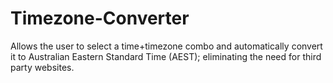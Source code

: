# Timezone-Converter
 Allows the user to select a time+timezone combo and automatically convert it to Australian Eastern Standard Time (AEST); eliminating the need for third party websites.

